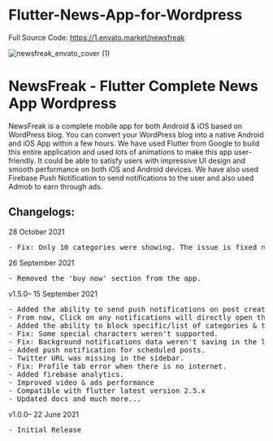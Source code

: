 # Flutter-News-App-for-Wordpress
Full Source Code: https://1.envato.market/newsfreak

![newsfreak_envato_cover (1)](https://user-images.githubusercontent.com/34546369/123307659-9341fd80-d544-11eb-80ee-cddeb8f7e957.png)

# NewsFreak - Flutter Complete News App Wordpress

NewsFreak is a complete mobile app for both Android & iOS based on WordPress blog. You can convert your WordPress blog into a native Android and iOS App within a few hours. We have used Flutter from Google to build this entire application and used lots of animations to make this app user-friendly. It could be able to satisfy users with impressive UI design and smooth performance on both iOS and Android devices. We have also used Firebase Push Notification to send notifications to the user and also used Admob to earn through ads.

<h2>Changelogs:</h2>

28 October 2021
<pre>
- Fix: Only 10 categories were showing. The issue is fixed now.
</pre>

26 September 2021
<pre>
- Removed the 'buy now' section from the app.
</pre>

v1.5.0– 15 September 2021
<pre>
- Added the ability to send push notifications on post create/update directly from the WordPress admin dashboard.
- From now, Click on any notifications will directly open the post instead of going to the notifications screen.
- Added the ability to block specific/list of categories & their contents.
- Fix: Some special characters weren't supported.
- Fix: Background notifications data weren't saving in the local database.
- Added push notification for scheduled posts.
- Twitter URL was missing in the sidebar.
- Fix: Profile tab error when there is no internet.
- Added firebase analytics.
- Improved video & ads performance
- Compatible with flutter latest version 2.5.x
- Updated docs and much more...
</pre>

v1.0.0– 22 June 2021
<pre>
- Initial Release
</pre>


